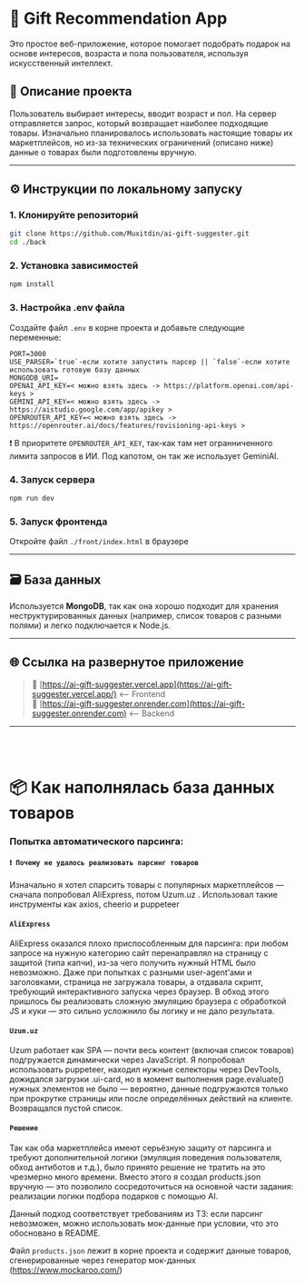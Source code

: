# 🎁 Gift Recommendation App

Это простое веб-приложение, которое помогает подобрать подарок на основе интересов, возраста и пола пользователя, используя искусственный интеллект.

## 🚀 Описание проекта

Пользователь выбирает интересы, вводит возраст и пол. На сервер отправляется запрос, который возвращает наиболее подходящие товары. Изначально планировалось использовать настоящие товары их маркетплейсов, но из-за технических ограничений (описано ниже) данные о товарах были подготовлены вручную.

---

## ⚙️ Инструкции по локальному запуску

### 1. Клонируйте репозиторий

```bash
git clone https://github.com/Muxitdin/ai-gift-suggester.git
cd ./back
```

### 2. Установка зависимостей

```bash
npm install
```

### 3. Настройка .env файла

Создайте файл `.env` в корне проекта и добавьте следующие переменные:

```
PORT=3000
USE_PARSER=`true`-если хотите запустить парсер || `false`-если хотите использовать готовую базу данных
MONGODB_URI=
OPENAI_API_KEY=< можно взять здесь -> https://platform.openai.com/api-keys >
GEMINI_API_KEY=< можно взять здесь -> https://aistudio.google.com/app/apikey >
OPENROUTER_API_KEY=< можно взять здесь -> https://openrouter.ai/docs/features/rovisioning-api-keys >
```

❗️ В приоритете `OPENROUTER_API_KEY`, так-как там нет огранниченного лимита запросов в ИИ. Под капотом, он так же использует GeminiAI.

### 4. Запуск сервера

```bash
npm run dev
```

### 5. Запуск фронтенда

Откройте файл `./front/index.html` в браузере

---

## 🗃️ База данных

Используется **MongoDB**, так как она хорошо подходит для хранения неструктурированных данных (например, список товаров с разными полями) и легко подключается к Node.js.

---

## 🌐 Ссылка на развернутое приложение

> 🔗 [https://ai-gift-suggester.vercel.app](https://ai-gift-suggester.vercel.app/) <-- Frontend<br>
> 🔗 [https://ai-gift-suggester.onrender.com](https://ai-gift-suggester.onrender.com) <-- Backend

---
<br>
<br>

# 📦 Как наполнялась база данных товаров

### Попытка автоматического парсинга:
#### `❗️ Почему не удалось реализовать парсинг товаров`

Изначально я хотел спарсить товары с популярных маркетплейсов — сначала попробовал AliExpress, потом Uzum.uz . Использовал такие инструменты как axios, cheerio и puppeteer

#### `AliExpress`

AliExpress оказался плохо приспособленным для парсинга: при любом запросе на нужную категорию сайт перенаправлял на страницу с защитой (типа капчи), из-за чего получить нужный HTML было невозможно. Даже при попытках с разными user-agent’ами и заголовками, страница не загружала товары, а отдавала скрипт, требующий интерактивного запуска через браузер. В обход этого пришлось бы реализовать сложную эмуляцию браузера с обработкой JS и куки — это сильно усложнило бы логику и не дало результата.

#### `Uzum.uz`

Uzum работает как SPA — почти весь контент (включая список товаров) подгружается динамически через JavaScript. Я попробовал использовать puppeteer, находил нужные селекторы через DevTools, дожидался загрузки .ui-card, но в момент выполнения page.evaluate() нужных элементов не было — вероятно, данные подгружаются только при прокрутке страницы или после определённых действий на клиенте. Возвращался пустой список.

#### `Решение`

Так как оба маркетплейса имеют серьёзную защиту от парсинга и требуют дополнительной логики (эмуляция поведения пользователя, обход антиботов и т.д.), было принято решение не тратить на это чрезмерно много времени. Вместо этого я создал products.json вручную — это позволило сосредоточиться на основной части задания: реализации логики подбора подарков с помощью AI.

Данный подход соответствует требованиям из ТЗ: если парсинг невозможен, можно использовать мок-данные при условии, что это обосновано в README.

Файл `products.json` лежит в корне проекта и содержит данные товаров, сгенерированные через генератор мок-данных (https://www.mockaroo.com/)
